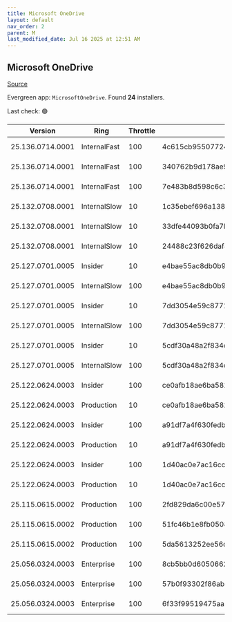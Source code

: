 ```yaml
---
title: Microsoft OneDrive
layout: default
nav_order: 2
parent: M
last_modified_date: Jul 16 2025 at 12:51 AM
---
```


## Microsoft OneDrive

[Source](https://onedrive.live.com/)

Evergreen app: `MicrosoftOneDrive`. Found **24** installers.

Last check: 🟢

| Version          | Ring         | Throttle | Sha256                                                           | Architecture | Type | URI                                                                                                                                                                  |
| ---------------- | ------------ | -------- | ---------------------------------------------------------------- | ------------ | ---- | -------------------------------------------------------------------------------------------------------------------------------------------------------------------- |
| 25.136.0714.0001 | InternalFast | 100      | 4c615cb95507724f6a3c5059b9e990252b76ef7d5ae9c53732c3a3781873b326 | ARM64        | exe  | [https://oneclient.sfx.ms/Win/Installers/25.136.0714.0001/arm64/OneDriveSetup.exe](https://oneclient.sfx.ms/Win/Installers/25.136.0714.0001/arm64/OneDriveSetup.exe) |
| 25.136.0714.0001 | InternalFast | 100      | 340762b9d178ae94f54abf6497f8fe475a9c158b2861ea4af5b5a4214e581bc7 | x64          | exe  | [https://oneclient.sfx.ms/Win/Installers/25.136.0714.0001/amd64/OneDriveSetup.exe](https://oneclient.sfx.ms/Win/Installers/25.136.0714.0001/amd64/OneDriveSetup.exe) |
| 25.136.0714.0001 | InternalFast | 100      | 7e483b8d598c6c302f057e35ed04804bbc50c630591d94e7654e84f36465bfff | x86          | exe  | [https://oneclient.sfx.ms/Win/Installers/25.136.0714.0001/OneDriveSetup.exe](https://oneclient.sfx.ms/Win/Installers/25.136.0714.0001/OneDriveSetup.exe)             |
| 25.132.0708.0001 | InternalSlow | 10       | 1c35ebef696a138069aee5c8493238cf517c3dd2cf9aace69e201e17bb00adef | ARM64        | exe  | [https://oneclient.sfx.ms/Win/Installers/25.132.0708.0001/arm64/OneDriveSetup.exe](https://oneclient.sfx.ms/Win/Installers/25.132.0708.0001/arm64/OneDriveSetup.exe) |
| 25.132.0708.0001 | InternalSlow | 10       | 33dfe44093b0fa7bef12806d282bf1644b75a586be97084be22f810296ff0073 | x64          | exe  | [https://oneclient.sfx.ms/Win/Installers/25.132.0708.0001/amd64/OneDriveSetup.exe](https://oneclient.sfx.ms/Win/Installers/25.132.0708.0001/amd64/OneDriveSetup.exe) |
| 25.132.0708.0001 | InternalSlow | 10       | 24488c23f626daf4b0c16fb9172ef0b3412a828356b2c298c3b28808bdc6b017 | x86          | exe  | [https://oneclient.sfx.ms/Win/Installers/25.132.0708.0001/OneDriveSetup.exe](https://oneclient.sfx.ms/Win/Installers/25.132.0708.0001/OneDriveSetup.exe)             |
| 25.127.0701.0005 | Insider      | 10       | e4bae55ac8db0b9e28997e020e49a8e57f3afe347730dc0cf7fe6e4aedda0a1a | ARM64        | exe  | [https://oneclient.sfx.ms/Win/Installers/25.127.0701.0005/arm64/OneDriveSetup.exe](https://oneclient.sfx.ms/Win/Installers/25.127.0701.0005/arm64/OneDriveSetup.exe) |
| 25.127.0701.0005 | InternalSlow | 100      | e4bae55ac8db0b9e28997e020e49a8e57f3afe347730dc0cf7fe6e4aedda0a1a | ARM64        | exe  | [https://oneclient.sfx.ms/Win/Installers/25.127.0701.0005/arm64/OneDriveSetup.exe](https://oneclient.sfx.ms/Win/Installers/25.127.0701.0005/arm64/OneDriveSetup.exe) |
| 25.127.0701.0005 | Insider      | 10       | 7dd3054e59c87717c12f27ff0ad6f03bdbfbb14f6462df0b216a8292c37b3730 | x64          | exe  | [https://oneclient.sfx.ms/Win/Installers/25.127.0701.0005/amd64/OneDriveSetup.exe](https://oneclient.sfx.ms/Win/Installers/25.127.0701.0005/amd64/OneDriveSetup.exe) |
| 25.127.0701.0005 | InternalSlow | 100      | 7dd3054e59c87717c12f27ff0ad6f03bdbfbb14f6462df0b216a8292c37b3730 | x64          | exe  | [https://oneclient.sfx.ms/Win/Installers/25.127.0701.0005/amd64/OneDriveSetup.exe](https://oneclient.sfx.ms/Win/Installers/25.127.0701.0005/amd64/OneDriveSetup.exe) |
| 25.127.0701.0005 | Insider      | 10       | 5cdf30a48a2f834d24609d867450ec6a9b985dcd2a09b2c296680b048d7f3da2 | x86          | exe  | [https://oneclient.sfx.ms/Win/Installers/25.127.0701.0005/OneDriveSetup.exe](https://oneclient.sfx.ms/Win/Installers/25.127.0701.0005/OneDriveSetup.exe)             |
| 25.127.0701.0005 | InternalSlow | 100      | 5cdf30a48a2f834d24609d867450ec6a9b985dcd2a09b2c296680b048d7f3da2 | x86          | exe  | [https://oneclient.sfx.ms/Win/Installers/25.127.0701.0005/OneDriveSetup.exe](https://oneclient.sfx.ms/Win/Installers/25.127.0701.0005/OneDriveSetup.exe)             |
| 25.122.0624.0003 | Insider      | 100      | ce0afb18ae6ba5828314d9f1bd26ea4ade6c6eb516fae76627ea48bf978f8051 | ARM64        | exe  | [https://oneclient.sfx.ms/Win/Installers/25.122.0624.0003/arm64/OneDriveSetup.exe](https://oneclient.sfx.ms/Win/Installers/25.122.0624.0003/arm64/OneDriveSetup.exe) |
| 25.122.0624.0003 | Production   | 10       | ce0afb18ae6ba5828314d9f1bd26ea4ade6c6eb516fae76627ea48bf978f8051 | ARM64        | exe  | [https://oneclient.sfx.ms/Win/Installers/25.122.0624.0003/arm64/OneDriveSetup.exe](https://oneclient.sfx.ms/Win/Installers/25.122.0624.0003/arm64/OneDriveSetup.exe) |
| 25.122.0624.0003 | Insider      | 100      | a91df7a4f630fedbe165a4691227255a8c29f896059b9adb09c13206d707090f | x64          | exe  | [https://oneclient.sfx.ms/Win/Installers/25.122.0624.0003/amd64/OneDriveSetup.exe](https://oneclient.sfx.ms/Win/Installers/25.122.0624.0003/amd64/OneDriveSetup.exe) |
| 25.122.0624.0003 | Production   | 10       | a91df7a4f630fedbe165a4691227255a8c29f896059b9adb09c13206d707090f | x64          | exe  | [https://oneclient.sfx.ms/Win/Installers/25.122.0624.0003/amd64/OneDriveSetup.exe](https://oneclient.sfx.ms/Win/Installers/25.122.0624.0003/amd64/OneDriveSetup.exe) |
| 25.122.0624.0003 | Insider      | 100      | 1d40ac0e7ac16ccef6aac5ab2fb27efe988f775cc223ccb10cf02dba2bcd38d8 | x86          | exe  | [https://oneclient.sfx.ms/Win/Installers/25.122.0624.0003/OneDriveSetup.exe](https://oneclient.sfx.ms/Win/Installers/25.122.0624.0003/OneDriveSetup.exe)             |
| 25.122.0624.0003 | Production   | 10       | 1d40ac0e7ac16ccef6aac5ab2fb27efe988f775cc223ccb10cf02dba2bcd38d8 | x86          | exe  | [https://oneclient.sfx.ms/Win/Installers/25.122.0624.0003/OneDriveSetup.exe](https://oneclient.sfx.ms/Win/Installers/25.122.0624.0003/OneDriveSetup.exe)             |
| 25.115.0615.0002 | Production   | 100      | 2fd829da6c00e5723fd342c878c7a52fa84041fafac7c30a00048ddb8f9c194e | ARM64        | exe  | [https://oneclient.sfx.ms/Win/Installers/25.115.0615.0002/arm64/OneDriveSetup.exe](https://oneclient.sfx.ms/Win/Installers/25.115.0615.0002/arm64/OneDriveSetup.exe) |
| 25.115.0615.0002 | Production   | 100      | 51fc46b1e8fb05084c7793d601d63b5a6197ba2917f6a7cd3f0e32871faae186 | x64          | exe  | [https://oneclient.sfx.ms/Win/Installers/25.115.0615.0002/amd64/OneDriveSetup.exe](https://oneclient.sfx.ms/Win/Installers/25.115.0615.0002/amd64/OneDriveSetup.exe) |
| 25.115.0615.0002 | Production   | 100      | 5da5613252ee56c14719613eb2d794f83a6b3455387878fe267a8afc175cda1c | x86          | exe  | [https://oneclient.sfx.ms/Win/Installers/25.115.0615.0002/OneDriveSetup.exe](https://oneclient.sfx.ms/Win/Installers/25.115.0615.0002/OneDriveSetup.exe)             |
| 25.056.0324.0003 | Enterprise   | 100      | 8cb5bb0d6050662f0c1a469bab1809d00b68f6e31006a688d6f59c52adeefcf2 | ARM64        | exe  | [https://oneclient.sfx.ms/Win/Installers/25.056.0324.0003/arm64/OneDriveSetup.exe](https://oneclient.sfx.ms/Win/Installers/25.056.0324.0003/arm64/OneDriveSetup.exe) |
| 25.056.0324.0003 | Enterprise   | 100      | 57b0f93302f86abe533e26df3b402eb5bb0cf51bb1fb4eeff7e1da4b78f13af1 | x64          | exe  | [https://oneclient.sfx.ms/Win/Installers/25.056.0324.0003/amd64/OneDriveSetup.exe](https://oneclient.sfx.ms/Win/Installers/25.056.0324.0003/amd64/OneDriveSetup.exe) |
| 25.056.0324.0003 | Enterprise   | 100      | 6f33f99519475aa6cabebd306f336afea4ad15dfc19f226fd550a146ea1ca53e | x86          | exe  | [https://oneclient.sfx.ms/Win/Installers/25.056.0324.0003/OneDriveSetup.exe](https://oneclient.sfx.ms/Win/Installers/25.056.0324.0003/OneDriveSetup.exe)             |
